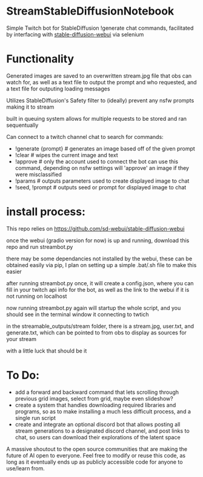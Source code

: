 # StreamStableDiffusionNotebook
Simple Twitch bot for StableDiffusion !generate chat commands, facilitated by interfacing with [stable-diffusion-webui](https://github.com/sd-webui/stable-diffusion-webui) via selenium

# Functionality

Generated images are saved to an overwritten stream.jpg file that obs can watch for, as well as a text file to output the prompt and who requested, and a text file for outputing loading messages

Utilizes StableDiffusion's Safety filter to (ideally) prevent any nsfw prompts making it to stream

built in queuing system allows for multiple requests to be stored and ran sequentually


Can connect to a twitch channel chat to search for commands:
- !generate {prompt} # generates an image based off of the given prompt
- !clear             # wipes the current image and text
- !approve           # only the account used to connect the bot can use this command, depending on nsfw settings will 'approve' an image if they were misclassified
- !params            # outputs parameters used to create displayed image to chat
- !seed, !prompt     # outputs seed or prompt for displayed image to chat

# install process: 
This repo relies on https://github.com/sd-webui/stable-diffusion-webui

once the webui (gradio version for now) is up and running, download this repo and run streambot.py

there may be some dependancies not installed by the webui, these can be obtained easily via pip, I plan on setting up a simple .bat/.sh file to make this easier

after running streambot.py once, it will create a config.json, where you can fill in your twitch api info for the bot, as well as the link to the webui if it is not running on localhost

now running streambot.py again will startup the whole script, and you should see in the terminal window it connecting to twtich

in the streamable_outputs/stream folder, there is a stream.jpg, user.txt, and generate.txt, which can be pointed to from obs to display as sources for your stream

with a little luck that should be it

# To Do:
- add a forward and backward command that lets scrolling through previous grid images, select from grid, maybe even slideshow?
- create a system that handles downloading required libraries and programs, so as to make installing a much less difficult process, and a single run script
- create and integrate an optional discord bot that allows posting all stream generations to a designated discord channel, and post links to chat, so users can download their explorations of the latent space


A massive shoutout to the open source communities that are making the future of AI open to everyone.
Feel free to modify or reuse this code, as long as it eventually ends up as publicly accessible code for anyone to use/learn from.
